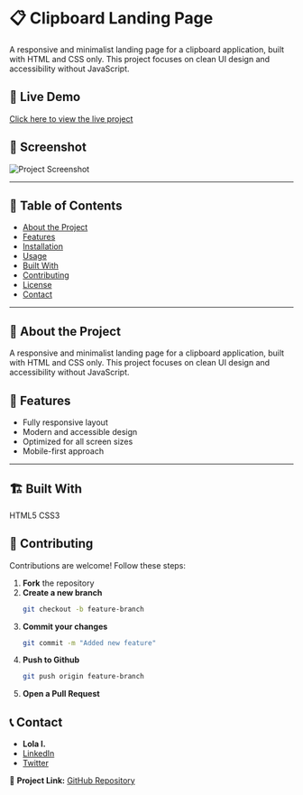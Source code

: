 # 📋 Clipboard Landing Page

A responsive and minimalist landing page for a clipboard application, built with HTML and CSS only. This project focuses on clean UI design and accessibility without JavaScript.

## 🚀 Live Demo  
<a href="https://clipboard-landing-page-nine-gules.vercel.app/" target="_blank" rel="noopener noreferrer">Click here to view the live project</a>

## 📸 Screenshot
![Project Screenshot](./images/%20Clipboard-landing-page_screenshot.png)  


---

## 📖 Table of Contents
- [About the Project](#about-the-project)
- [Features](#features)
- [Installation](#installation)
- [Usage](#usage)
- [Built With](#built-with)
- [Contributing](#contributing)
- [License](#license)
- [Contact](#contact)

---

## 📜 About the Project
A responsive and minimalist landing page for a clipboard application, built with HTML and CSS only. This project focuses on clean UI design and accessibility without JavaScript.

## 🎯 Features
- Fully responsive layout
- Modern and accessible design
- Optimized for all screen sizes
- Mobile-first approach

---

## 🏗 Built With
HTML5
CSS3


## 👥 Contributing
Contributions are welcome! Follow these steps:  

1. **Fork** the repository  
2. **Create a new branch**  
   ```sh
   git checkout -b feature-branch
3. **Commit your changes**
    ```sh
   git commit -m "Added new feature"
4. **Push to Github**
    ```sh
   git push origin feature-branch
5. **Open a Pull Request**


## 📞 Contact  
- **Lola I.**  
- [LinkedIn](https://linkedin.com/in/yourprofile)  
- [Twitter](https://twitter.com/Code_Nerdette)  

📂 **Project Link:** [GitHub Repository](https://github.com/lola-ilori/Clipboard-Landing-Page.git)  
 
